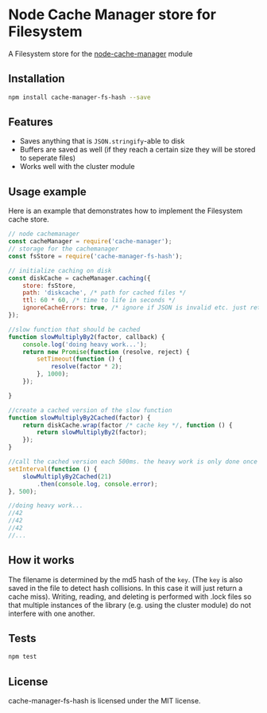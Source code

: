 # Node Cache Manager store for Filesystem

A Filesystem store for the [node-cache-manager](https://github.com/BryanDonovan/node-cache-manager) module

## Installation

```sh
npm install cache-manager-fs-hash --save
```

## Features

* Saves anything that is `JSON.stringify`-able to disk
* Buffers are saved as well (if they reach a certain size they will be stored to seperate files)
* Works well with the cluster module

## Usage example

Here is an example that demonstrates how to implement the Filesystem cache store.

```javascript
// node cachemanager
const cacheManager = require('cache-manager');
// storage for the cachemanager
const fsStore = require('cache-manager-fs-hash');

// initialize caching on disk
const diskCache = cacheManager.caching({
    store: fsStore,
    path: 'diskcache', /* path for cached files */
    ttl: 60 * 60, /* time to life in seconds */
    ignoreCacheErrors: true, /* ignore if JSON is invalid etc. just return a cache miss in this case*/
});

//slow function that should be cached
function slowMultiplyBy2(factor, callback) {
    console.log('doing heavy work...');
    return new Promise(function (resolve, reject) {
        setTimeout(function () {
            resolve(factor * 2);
        }, 1000);
    });

}

//create a cached version of the slow function
function slowMultiplyBy2Cached(factor) {
    return diskCache.wrap(factor /* cache key */, function () {
        return slowMultiplyBy2(factor);
    });
}

//call the cached version each 500ms. the heavy work is only done once
setInterval(function () {
    slowMultiplyBy2Cached(21)
        .then(console.log, console.error);
}, 500);

//doing heavy work...
//42
//42
//42
//...


```

## How it works

The filename is determined by the md5 hash of the `key`. (The `key` is also saved in the file to detect hash collisions. In this case it will just return a cache miss). Writing, reading, and deleting is performed with .lock files so that multiple instances of the library (e.g. using the cluster module) do not interfere with one another.

## Tests

```sh
npm test
```

## License

cache-manager-fs-hash is licensed under the MIT license.